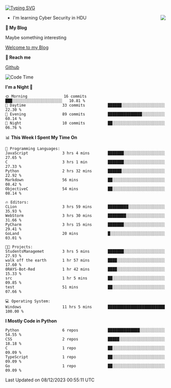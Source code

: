 [![Typing SVG](https://readme-typing-svg.herokuapp.com?font=Fira+Code&pause=1000&random=false&width=450&height=60&lines=Hello+%F0%9F%91%8B%F0%9F%8F%BB;I'm+JBNRZ)](https://git.io/typing-svg)

<a href="#">
  <img align="right" src="https://github-readme-stats.vercel.app/api?username=JBNRZ&show_icons=true&bg_color=15,f2f7fd,E0EAFC" />
</a>

- I'm learning Cyber Security in HDU

 **🌱 My Blog**

Maybe something interesting

[Welcome to my Blog](https://jbnrz.com.cn/)

 **💬 Reach me** 

[Github](https://github.com/JBNRZ)


<!--START_SECTION:waka-->
![Code Time](http://img.shields.io/badge/Code%20Time-152%20hrs%2050%20mins-blue)

**I'm a Night 🦉** 

```text
🌞 Morning                16 commits          ███░░░░░░░░░░░░░░░░░░░░░░   10.81 % 
🌆 Daytime                33 commits          ██████░░░░░░░░░░░░░░░░░░░   22.30 % 
🌃 Evening                89 commits          ███████████████░░░░░░░░░░   60.14 % 
🌙 Night                  10 commits          ██░░░░░░░░░░░░░░░░░░░░░░░   06.76 % 
```


📊 **This Week I Spent My Time On** 

```text
💬 Programming Languages: 
JavaScript               3 hrs 4 mins        ███████░░░░░░░░░░░░░░░░░░   27.65 % 
C                        3 hrs 1 min         ███████░░░░░░░░░░░░░░░░░░   27.33 % 
Python                   2 hrs 32 mins       ██████░░░░░░░░░░░░░░░░░░░   22.92 % 
Markdown                 56 mins             ██░░░░░░░░░░░░░░░░░░░░░░░   08.42 % 
ObjectiveC               54 mins             ██░░░░░░░░░░░░░░░░░░░░░░░   08.14 % 

🔥 Editors: 
CLion                    3 hrs 59 mins       █████████░░░░░░░░░░░░░░░░   35.93 % 
WebStorm                 3 hrs 30 mins       ████████░░░░░░░░░░░░░░░░░   31.66 % 
PyCharm                  3 hrs 15 mins       ███████░░░░░░░░░░░░░░░░░░   29.41 % 
GoLand                   20 mins             █░░░░░░░░░░░░░░░░░░░░░░░░   03.01 % 

🐱‍💻 Projects: 
StudentsManagemet        3 hrs 5 mins        ███████░░░░░░░░░░░░░░░░░░   27.93 % 
walk off the earth       1 hr 57 mins        ████░░░░░░░░░░░░░░░░░░░░░   17.60 % 
0RAYS-Bot-Red            1 hr 42 mins        ████░░░░░░░░░░░░░░░░░░░░░   15.33 % 
src                      1 hr 5 mins         ██░░░░░░░░░░░░░░░░░░░░░░░   09.85 % 
test                     51 mins             ██░░░░░░░░░░░░░░░░░░░░░░░   07.66 % 

💻 Operating System: 
Windows                  11 hrs 5 mins       █████████████████████████   100.00 % 
```

**I Mostly Code in Python** 

```text
Python                   6 repos             ██████████████░░░░░░░░░░░   54.55 % 
CSS                      2 repos             █████░░░░░░░░░░░░░░░░░░░░   18.18 % 
C                        1 repo              ██░░░░░░░░░░░░░░░░░░░░░░░   09.09 % 
TypeScript               1 repo              ██░░░░░░░░░░░░░░░░░░░░░░░   09.09 % 
Go                       1 repo              ██░░░░░░░░░░░░░░░░░░░░░░░   09.09 % 
```




 Last Updated on 08/12/2023 00:55:11 UTC
<!--END_SECTION:waka-->
